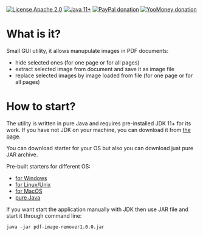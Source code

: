 [![License Apache 2.0](https://img.shields.io/badge/license-Apache%20License%202.0-green.svg)](http://www.apache.org/licenses/LICENSE-2.0)
[![Java 11+](https://img.shields.io/badge/java-11%2b-green.svg)](https://bell-sw.com/pages/downloads/#/java-11-lts)
[![PayPal donation](https://img.shields.io/badge/donation-PayPal-cyan.svg)](https://www.paypal.com/cgi-bin/webscr?cmd=_s-xclick&hosted_button_id=AHWJHJFBAWGL2)
[![YooMoney donation](https://img.shields.io/badge/donation-Yoo.money-blue.svg)](https://yoomoney.ru/to/41001158080699)


# What is it?

Small GUI utility, it allows manupulate images in PDF documents:
 - hide selected ones (for one page or for all pages)
 - extract selected image from document and save it as image file
 - replace selected images by image loaded from file (for one page or for all pages)

# How to start?

The utility is written in pure Java and requires pre-installed JDK 11+ for its work. If you have not JDK on your machine, you can download it from [the page](https://libericajdk.ru/pages/downloads/#/java-11-lts).

You can download starter for your OS but also you can download juat pure JAR archive.

Pre-built starters for different OS:
 - [for Windows](https://github.com/raydac/pdf-image-remover/releases/download/1.0.0-S/pdf-image-remover-1.0-SNAPSHOT.exe)
 - [for Linux/Unix](https://github.com/raydac/pdf-image-remover/releases/download/1.0.0-S/pdf-image-remover-1.0-SNAPSHOT.sh)
 - [for MacOS](https://github.com/raydac/pdf-image-remover/releases/download/1.0.0-S/pdf-image-remover_1.0-SNAPSHOT.dmg)
 - [pure Java](https://github.com/raydac/pdf-image-remover/releases/download/1.0.0-S/pdf-image-remover-1.0-SNAPSHOT.jar)

If you want start the application manually with JDK then use JAR file and start it through command line:
```
java -jar pdf-image-remover1.0.0.jar
```
